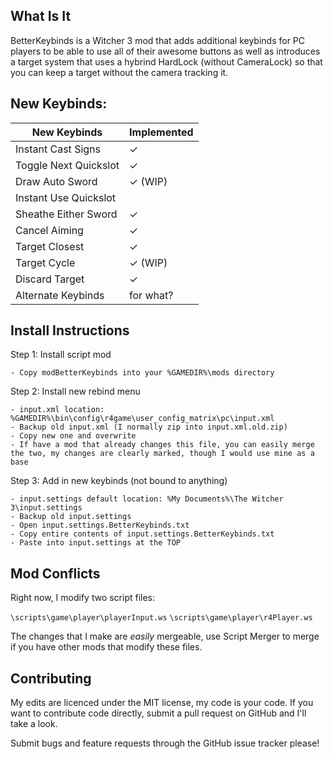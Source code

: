 What Is It
---

BetterKeybinds is a Witcher 3 mod that adds additional keybinds for PC players to be able to use all of their awesome buttons as well as introduces a target system that uses a hybrind HardLock (without CameraLock) so that you can keep a target without the camera tracking it.

New Keybinds:
---

New Keybinds | Implemented 
---|---
Instant Cast Signs | ✓
Toggle Next Quickslot | ✓
Draw Auto Sword | ✓ (WIP)
Instant Use Quickslot | 
Sheathe Either Sword | ✓
Cancel Aiming | ✓ 
Target Closest | ✓ 
Target Cycle | ✓ (WIP)
Discard Target | ✓
Alternate Keybinds | for what? 

Install Instructions
----

Step 1: Install script mod

	- Copy modBetterKeybinds into your %GAMEDIR%\mods directory

Step 2: Install new rebind menu

	- input.xml location: %GAMEDIR%\bin\config\r4game\user_config_matrix\pc\input.xml
	- Backup old input.xml (I normally zip into input.xml.old.zip)
	- Copy new one and overwrite
	- If have a mod that already changes this file, you can easily merge the two, my changes are clearly marked, though I would use mine as a base

Step 3: Add in new keybinds (not bound to anything)

	- input.settings default location: %My Documents%\The Witcher 3\input.settings
	- Backup old input.settings
	- Open input.settings.BetterKeybinds.txt
	- Copy entire contents of input.settings.BetterKeybinds.txt
	- Paste into input.settings at the TOP


Mod Conflicts
---

Right now, I modify two script files:

`\scripts\game\player\playerInput.ws`
`\scripts\game\player\r4Player.ws`

The changes that I make are *easily* mergeable, use Script Merger to merge if you have other mods that modify these files.


Contributing
---

My edits are licenced under the MIT license, my code is your code. If you want to contribute code directly, submit a pull request on GitHub and I'll take a look.

Submit bugs and feature requests through the GitHub issue tracker please!
